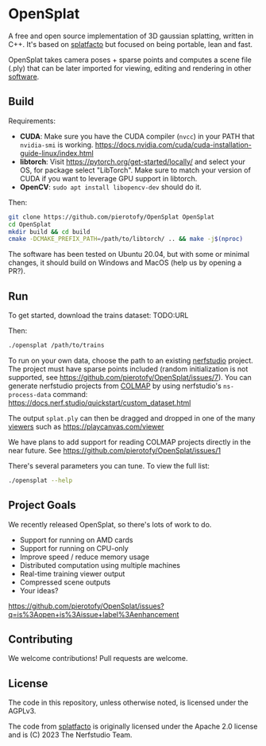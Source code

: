 # OpenSplat

A free and open source implementation of 3D gaussian splatting, written in C++. It's based on [splatfacto](https://docs.nerf.studio/nerfology/methods/splat.html) but focused on being portable, lean and fast.



OpenSplat takes camera poses + sparse points and computes a scene file (.ply) that can be later imported for viewing, editing and rendering in other [software](https://github.com/MrNeRF/awesome-3D-gaussian-splatting?tab=readme-ov-file#open-source-implementations).

## Build

Requirements:

 * **CUDA**: Make sure you have the CUDA compiler (`nvcc`) in your PATH that `nvidia-smi` is working. https://docs.nvidia.com/cuda/cuda-installation-guide-linux/index.html 
 * **libtorch**: Visit https://pytorch.org/get-started/locally/ and select your OS, for package select "LibTorch". Make sure to match your version of CUDA if you want to leverage GPU support in libtorch.
 * **OpenCV**: `sudo apt install libopencv-dev` should do it.
 
 Then:

 ```bash
 git clone https://github.com/pierotofy/OpenSplat OpenSplat
 cd OpenSplat
 mkdir build && cd build
 cmake -DCMAKE_PREFIX_PATH=/path/to/libtorch/ .. && make -j$(nproc)
 ```

 The software has been tested on Ubuntu 20.04, but with some or minimal changes, it should build on Windows and MacOS (help us by opening a PR?).

## Run

To get started, download the trains dataset: TODO:URL

Then:

```bash
./opensplat /path/to/trains
```

To run on your own data, choose the path to an existing [nerfstudio](https://docs.nerf.studio/) project. The project must have sparse points included (random initialization is not supported, see https://github.com/pierotofy/OpenSplat/issues/7). You can generate nerfstudio projects from [COLMAP](https://github.com/colmap/colmap/) by using nerfstudio's `ns-process-data` command: https://docs.nerf.studio/quickstart/custom_dataset.html


The output `splat.ply` can then be dragged and dropped in one of the many [viewers](https://github.com/MrNeRF/awesome-3D-gaussian-splatting?tab=readme-ov-file#viewers) such as  https://playcanvas.com/viewer

We have plans to add support for reading COLMAP projects directly in the near future. See https://github.com/pierotofy/OpenSplat/issues/1

There's several parameters you can tune. To view the full list:

```bash
./opensplat --help
```

## Project Goals

We recently released OpenSplat, so there's lots of work to do.

 * Support for running on AMD cards
 * Support for running on CPU-only
 * Improve speed / reduce memory usage
 * Distributed computation using multiple machines
 * Real-time training viewer output
 * Compressed scene outputs
 * Your ideas?

 https://github.com/pierotofy/OpenSplat/issues?q=is%3Aopen+is%3Aissue+label%3Aenhancement

## Contributing

We welcome contributions! Pull requests are welcome.

## License

The code in this repository, unless otherwise noted, is licensed under the AGPLv3.

The code from [splatfacto](https://docs.nerf.studio/nerfology/methods/splat.html) is originally licensed under the Apache 2.0 license and is (C) 2023 The Nerfstudio Team.